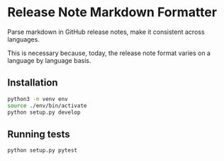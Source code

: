 # Release Note Markdown Formatter

Parse markdown in GitHub release notes, make it consistent across languages.

This is necessary because, today, the release note format varies on a
language by language basis.

## Installation

```bash
python3 -m venv env
source ./env/bin/activate
python setup.py develop
```

## Running tests

```bash
python setup.py pytest
```
